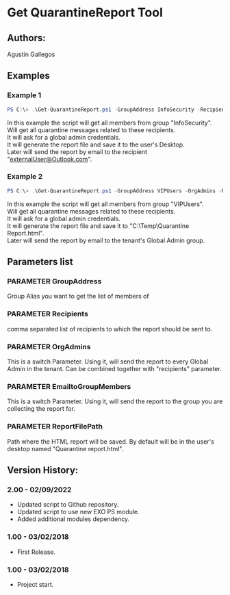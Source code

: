 ﻿# Get QuarantineReport Tool  

## Authors:  
Agustin Gallegos  

## Examples  
### Example 1  
```powershell
PS C:\> .\Get-QuarantineReport.ps1 -GroupAddress InfoSecurity -Recipients "externalUser@Outlook.com"
```
In this example the script will get all members from group "InfoSecurity".  
Will get all quarantine messages related to these recipients.  
It will ask for a global admin credentials.  
It will generate the report file and save it to the user's Desktop.  
Later will send the report by email to the recipient "externalUser@Outlook.com".  

### Example 2  
```powershell
PS C:\> .\Get-QuarantineReport.ps1 -GroupAddress VIPUsers -OrgAdmins -ReportFilePath "C:\Temp\Quarantine Report.html"
```
In this example the script will get all members from group "VIPUsers".  
Will get all quarantine messages related to these recipients.  
It will ask for a global admin credentials.  
It will generate the report file and save it to "C:\Temp\Quarantine Report.html".  
Later will send the report by email to the tenant's Global Admin group.  

## Parameters list  

### PARAMETER GroupAddress  
Group Alias you want to get the list of members of

### PARAMETER Recipients
comma separated list of recipients to which the report should be sent to.

### PARAMETER OrgAdmins
This is a switch Parameter. Using it, will send the report to every Global Admin in the tenant. Can be combined together with "recipients" parameter.

### PARAMETER EmailtoGroupMembers
This is a switch Parameter. Using it, will send the report to the group you are collecting the report for.

### PARAMETER ReportFilePath
Path where the HTML report will be saved. By default will be in the user's desktop named "Quarantine report.html".  

## Version History:
### 2.00 - 02/09/2022
 - Updated script to Github repository.
 - Updated script to use new EXO PS module.
 - Added additional modules dependency.
### 1.00 - 03/02/2018
 - First Release.
### 1.00 - 03/02/2018
 - Project start.
